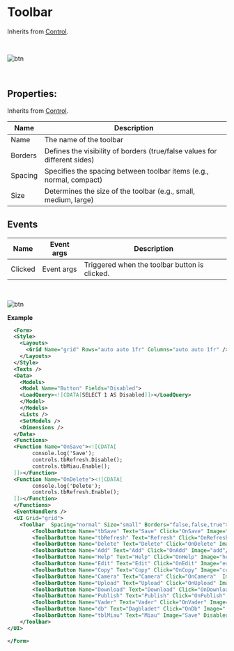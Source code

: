 # Toolbar

Inherits from [Control](control.md).

<br/>

![btn](https://profitbasedocs.blob.core.windows.net/images/toolbarfs.png)


<br/>

## Properties:

Inherits from [Control](control.md).

| Name         |  Description                        |
|--------------|-------------------------------------|
| Name  | The name of the toolbar |
| Borders      | Defines the visibility of borders (true/false values for different sides) |
| Spacing  | Specifies the spacing between toolbar items (e.g., normal, compact) |
| Size      |  Determines the size of the toolbar (e.g., small, medium, large)  |

## Events

| Name             | Event args      |  Description                        |
|------------------|-----------------|-------------------------------------|
| Clicked | Event args | Triggered when the toolbar button is clicked. |

<br/>

![btn](https://profitbasedocs.blob.core.windows.net/images/toolbarfs2.png)

**Example**

```xml
  <Form>
  <Style>
    <Layouts>
      <Grid Name="grid" Rows="auto auto 1fr" Columns="auto auto 1fr" />
    </Layouts>
  </Style>
  <Texts />
  <Data>
    <Models>
    <Model Name="Button" Fields="Disabled">
    <LoadQuery><![CDATA[SELECT 1 AS Disabled]]></LoadQuery>
    </Model>
    </Models>
    <Lists />
    <SetModels />
    <Dimensions />
  </Data>
  <Functions>
  <Function Name="OnSave"><![CDATA[
  		console.log('Save');
  		controls.tbRefresh.Disable();
  		controls.tbMiau.Enable();
  ]]></Function>
  <Function Name="OnDelete"><![CDATA[
  		console.log('Delete');
  		controls.tbRefresh.Enable();
  ]]></Function>
  </Functions>
  <EventHandlers />
  <UI Grid="grid">
    <Toolbar  Spacing="normal" Size="small" Borders="false,false,true">
        <ToolbarButton Name="tbSave" Text="Save" Click="OnSave" Image="save"/>
        <ToolbarButton Name="tbRefresh" Text="Refresh" Click="OnRefresh" Image="refresh"/>
        <ToolbarButton Name="Delete" Text="Delete" Click="OnDelete" Image="delete"/>
        <ToolbarButton Name="Add" Text="Add" Click="OnAdd" Image="add"/>
        <ToolbarButton Name="Help" Text="Help" Click="OnHelp" Image="help"/>
        <ToolbarButton Name="Edit" Text="Edit" Click="OnEdit" Image="edit" Disabled="{Binding Path:Button.Disabled}"/>
        <ToolbarButton Name="Copy" Text="Copy" Click="OnCopy" Image="copy"/>
        <ToolbarButton Name="Camera" Text="Camera" Click="OnCamera"  Image="camera"/>
        <ToolbarButton Name="Upload" Text="Upload" Click="OnUpload" Image="upload"/>
        <ToolbarButton Name="Download" Text="Download" Click="OnDownload" Image="download"/>
        <ToolbarButton Name="Publish" Text="Publish" Click="OnPublish" Image="publish"/>
        <ToolbarButton Name="Vader" Text="Vader" Click="OnVader" Image="..."/>
        <ToolbarButton Name="db" Text="Dagbladet" Click="OnDb" Image="..."/>
        <ToolbarButton Name="tblMiau" Text="Miau" Image="Save" Disabled="true"/>
    </Toolbar>
</UI>

</Form>
```

<br/>




